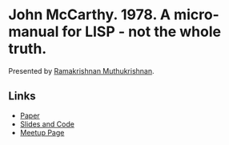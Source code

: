 # John McCarthy. 1978. A micro-manual for LISP - not the whole truth.

Presented by [Ramakrishnan Muthukrishnan](https://github.com/vu3rdd).

## Links
- [Paper][paper]
- [Slides and Code][vu3rdd]
- [Meetup Page][meetup]

[paper]: http://www.ee.ryerson.ca/~elf/pub/misc/micromanualLISP.pdf
[vu3rdd]: https://github.com/vu3rdd/papers-we-love-blr
[meetup]: http://www.meetup.com/Papers-we-love-Bangalore/events/196358812/
